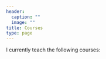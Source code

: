 ```yaml
---
header:
  caption: ""
  image: ""
title: Courses
type: page
---
```


I currently teach the following courses:
